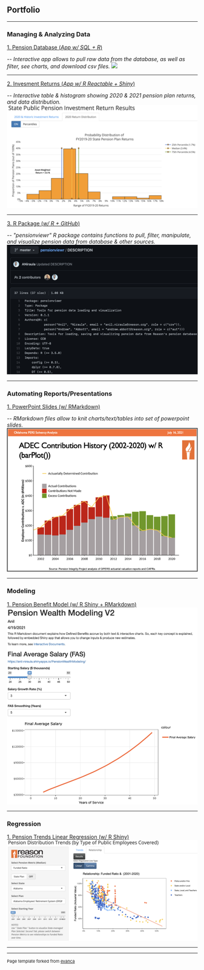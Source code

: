 ## Portfolio
---

### Managing & Analyzing Data

[1. Pension Database (*App w/ SQL + R*)](https://github.com/ReasonFoundation/)

*-- Interactive app allows to pull raw data from the database, as well as filter, see charts, and download csv files.*
<img src="images/Reason Database Viewer (V4.0).png?raw=true"/>

---

[2. Invesment Returns (*App w/ R Reactable + Shiny*)](https://reason.shinyapps.io/StatePublicPensionReturnResults_Updt2)

*-- Interactive table & histogram showing 2020 & 2021 pension plan returns, and data distribution.*
<img src="images/2020FY Returns2.jpg?raw=true"/>

---

[3. R Package (*w/ R + GitHub*)](https://github.com/ReasonFoundation/pensionviewr)

*-- "pensionviewr" R package contains functions to pull, filter, manipulate, and visualize pension data from database & other sources.*
<img src="images/Pensionviewr.png?raw=true"/>

---

### Automating Reports/Presentations
[1. PowerPoint Slides (w/ RMarkdown)](http://example.com/)

*-- RMarkdown files allow to knit charts/text/tables into set of powerpoint slides.*
<img src="images/OPERS_PPT2.png?raw=true"/>

---

### Modeling
  
[1. Pension Benefit Model (w/ R Shiny + RMarkdown)](https://anil-niraula.shinyapps.io/PensionWealthModeling/)
<img src="images/BenefitModel.png?raw=true"/>

---

### Regression

[1. Pension Trends Linear Regression (w/ R Shiny)](https://reason.shinyapps.io/DistCoveredEE2/)
<img src="images/PensionTrendsRegression.png?raw=true"/>

---



---
<p style="font-size:11px">Page template forked from <a href="https://github.com/evanca/quick-portfolio">evanca</a></p>
<!-- Remove above link if you don't want to attibute -->
